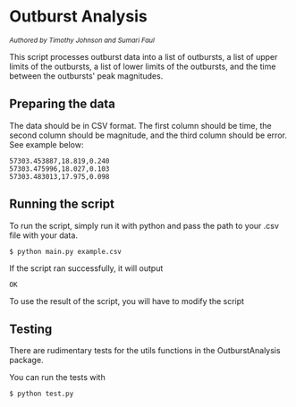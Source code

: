 # Outburst Analysis
<sub>_Authored by Timothy Johnson and Sumari Faul_</sub>

This script processes outburst data into a list of outbursts, a list of upper limits of the outbursts, a list of lower limits of the outbursts, and the time between the outbursts' peak magnitudes.

## Preparing the data
The data should be in CSV format. The first column should be time, the second column should be magnitude, and the third column should be error. See example below:

```
57303.453887,18.819,0.240
57303.475996,18.027,0.103
57303.483013,17.975,0.098
```

## Running the script
To run the script, simply run it with python and pass the path to your .csv file with your data.
```
$ python main.py example.csv
```

If the script ran successfully, it will output
```
OK
```

To use the result of the script, you will have to modify the script

## Testing
There are rudimentary tests for the utils functions in the OutburstAnalysis package.

You can run the tests with 
```
$ python test.py
```
